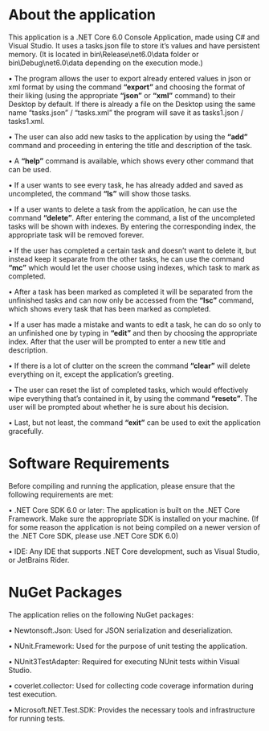 # About the application

This application is a .NET Core 6.0 Console Application, made using C# and Visual Studio. It uses a tasks.json file to store it’s values and have persistent memory. (It is located in bin\Release\net6.0\data folder or bin\Debug\net6.0\data depending on the execution mode.)

•	The program allows the user to export already entered values in json or xml format by using the command <b>“export”</b> and choosing the format of their liking (using the appropriate <b>“json”</b> or <b>“xml”</b> command) to their Desktop by default. If there is already a file on the Desktop using the same name “tasks.json” / “tasks.xml” the program will save it as tasks1.json / tasks1.xml. 

•	The user can also add new tasks to the application by using the <b>“add”</b> command and proceeding in entering the title and description of the task. 

•	A <b>“help”</b> command is available, which shows every other command that can be used. 

•	If a user wants to see every task, he has already added and saved as uncompleted, the command <b>“ls”</b> will show those tasks. 

•	If a user wants to delete a task from the application, he can use the command <b>“delete”</b>. After entering the command, a list of the uncompleted tasks will be shown with indexes. By entering the corresponding index, the appropriate task will be removed forever.

•	If the user has completed a certain task and doesn’t want to delete it, but instead keep it separate from the other tasks, he can use the command <b>“mc”</b> which would let the user choose using indexes, which task to mark as completed. 

•	After a task has been marked as completed it will be separated from the unfinished tasks and can now only be accessed from the <b>“lsc”</b> command, which shows every task that has been marked as completed. 

•	If a user has made a mistake and wants to edit a task, he can do so only to an unfinished one by typing in <b>“edit”</b> and then by choosing the appropriate index. After that the user will be prompted to enter a new title and description. 

•	If there is a lot of clutter on the screen the command <b>“clear”</b> will delete everything on it, except the application’s greeting. 

•	The user can reset the list of completed tasks, which would effectively wipe everything that’s contained in it, by using the command <b>“resetc”</b>. The user will be prompted about whether he is sure about his decision.

•	Last, but not least, the command <b>“exit”</b> can be used to exit the application gracefully.

# Software Requirements

Before compiling and running the application, please ensure that the following requirements are met:

•	.NET Core SDK 6.0 or later: The application is built on the .NET Core Framework. Make sure the appropriate SDK is installed on your machine. (If for some reason the application is not being compiled on a newer version of the .NET Core SDK, please use .NET Core SDK 6.0)

•	IDE: Any IDE that supports .NET Core development, such as Visual Studio, or JetBrains Rider.

# NuGet Packages

The application relies on the following NuGet packages:

•	Newtonsoft.Json: Used for JSON serialization and deserialization.

•	NUnit.Framework: Used for the purpose of unit testing the application. 

•	NUnit3TestAdapter: Required for executing NUnit tests within Visual Studio.

•	coverlet.collector: Used for collecting code coverage information during test execution.

•	Microsoft.NET.Test.SDK: Provides the necessary tools and infrastructure for running tests.

